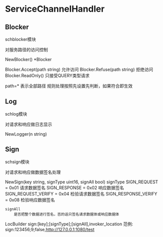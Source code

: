 # ServiceChannelHandler

## Blocker

schblocker模块

对服务路径的访问控制

NewBlocker() *Blocker

Blocker.Accept(path string) 允许访问
Blocker.Refuse(path string) 拒绝访问
Blocker.ReadOnly() 只接受QUERY类型请求

path=* 表示全部路径
规则处理按照先设置先判断，如果符合即生效

## Log

schlog模块

对请求和响应做日志显示

NewLogger(n string)

## Sign

schsign模块

对请求和响应做数据签名处理

NewSign(key string, signType uint16, signAll bool)
	signType
		SIGN_REQUEST         = 0x01  请求数据签名
		SIGN_RESPONSE        = 0x02  响应数据签名
		SIGN_REQUEST_VERIFY  = 0x04  检验请求数据签名
		SIGN_RESPONSE_VERIFY = 0x08  检验响应数据签名

	signAll
		是否把整个数据进行签名，否的话只签名请求数据体或响应数据体

LocBuilder
	sign:[key];[signType];[signAll],invoker_location
范例:
	sign:123456;9;false,http://127.0.0.1:1080/test